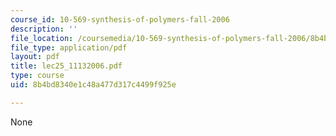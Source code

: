 ```yaml
---
course_id: 10-569-synthesis-of-polymers-fall-2006
description: ''
file_location: /coursemedia/10-569-synthesis-of-polymers-fall-2006/8b4bd8340e1c48a477d317c4499f925e_lec25_11132006.pdf
file_type: application/pdf
layout: pdf
title: lec25_11132006.pdf
type: course
uid: 8b4bd8340e1c48a477d317c4499f925e

---
```

None
